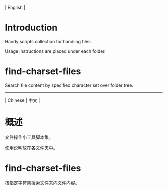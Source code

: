 | English |

# Introduction
Handy scripts collection for handling files.

Usage instructions are placed under each folder.

# find-charset-files
Search file content by specified character set over folder tree.

- - - -

| Chinese | 中文 |

# 概述
文件操作小工具脚本集。

使用说明放在各文件夹中。

# find-charset-files
按指定字符集搜索文件夹内文件内容。
